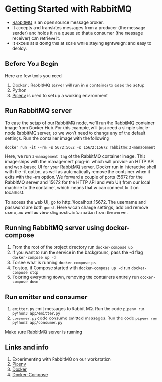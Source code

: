 # Getting Started with RabbitMQ

- [RabbitMQ](https://www.rabbitmq.com/) is an open source message broker. 
- It accepts and translates messages from a producer (the message sender) and holds it in a queue so that a consumer (the message receiver) can retrieve it.
- It excels at is doing this at scale while staying lightweight and easy to deploy.

## Before You Begin

Here are few tools you need
1. Docker :  RabbitMQ server will run in a container to ease the setup
2. Python 
3. [Pipenv](https://pipenv.pypa.io/en/latest/) is used to set up a working environment

## Run RabbitMQ server

To ease the setup of our RabbitMQ node, we’ll run the RabbitMQ container image from Docker Hub.
For this example, w’ll just need a simple single-node RabbitMQ server, so we won’t need to change any of the default settings. Run the container image with the following 

    docker run -it --rm -p 5672:5672 -p 15672:15672 rabbitmq:3-management

Here, we run `3-management tag` of the RabbitMQ container image. This image ships with the management plug-in, which will provide an HTTP API and web-based UI for your RabbitMQ server. Docker run in interactive shell with the -it option, as well as  automatically remove the container when it exits with the -rm option. We forward a couple of ports (5672 for the RabbitMQ server and 15672 for the HTTP API and web UI) from our local machine to the container, which means that w can connect to it on localhost.

To access the web UI, go to http://localhost:15672. The username and password are both `guest`. Here w can change settings, add and remove users, as well as view diagnostic information from the server.

## Running RabbitMQ server using docker-compose

1. From the root of the project directory run `docker-compose up`
2. If you want to run the service in the background,  pass the -d flag `docker-compose up -d`
3. To see what is running `docker-compose ps`
4. To stop, if Compose started with `docker-compose up -d` run `docker-compose stop`
5. To bring everything down, removing the containers entirely run `docker-compose down`

## Run emitter and consumer

1. `emitter.py` emit messages to Rabbit MQ. Run the code `pipenv run python3 app/emitter.py`
2. `consumer.py` code consume emitted messages. Run the code `pipenv run python3 app/consumer.py`

Make sure RabbitMQ server is running

## Links and info

1. [Experimenting with RabbitMQ on our workstation](https://www.rabbitmq.com/download.html)
2. [Pipenv](https://pipenv.pypa.io/en/latest/)
3. [Docker](https://docs.docker.com/desktop/)
4. [Docker-Compose](https://docs.docker.com/compose/gettingstarted/)



